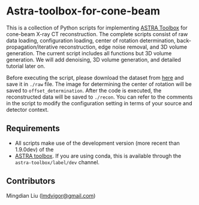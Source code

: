 # Astra-toolbox-for-cone-beam
This is a collection of Python scripts for implementing [ASTRA Toolbox](https://github.com/astra-toolbox/astra-toolbox) 
for cone-beam X-ray CT reconstruction. The complete scripts consist of raw data loading, configuration loading, center 
of rotation determination, back-propagation/iterative reconstruction, edge noise removal, and 3D volume generation. The 
current script includes all functions but 3D volume generation. We will add denoising, 3D volume generation, and 
detailed tutorial later on.

Before executing the script, please download the dataset from [here](https://drive.google.com/file/d/1MB4gLI_lRbVqmQA0ofnqwM9qFJ1joQwE/view) 
and save it in `./raw` file. The image for determining the center of rotation will be saved to `offset_determination`.
After the code is executed, the reconstructed data will be saved to `./recon`. You can refer to the comments in the 
script to modify the configuration setting in terms of your source and detector context.


## Requirements

* All scripts make use of the development version (more recent than 1.9.0dev) of the 
* [ASTRA toolbox](https://www.astra-toolbox.com/). If you are using conda, this is available through the `astra-toolbox/label/dev` channel.

## Contributors

Mingdian Liu (lmdvigor@gmail.com)
